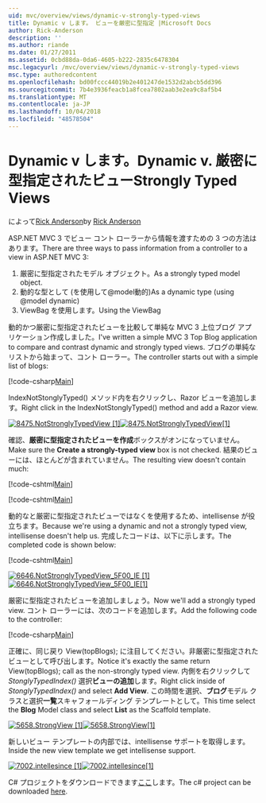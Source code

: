 ```yaml
---
uid: mvc/overview/views/dynamic-v-strongly-typed-views
title: Dynamic v します。 ビューを厳密に型指定 |Microsoft Docs
author: Rick-Anderson
description: ''
ms.author: riande
ms.date: 01/27/2011
ms.assetid: 0cbd88da-0da6-4605-b222-2835c6478304
msc.legacyurl: /mvc/overview/views/dynamic-v-strongly-typed-views
msc.type: authoredcontent
ms.openlocfilehash: bd00fccc44019b2e401247de1532d2abcb5dd396
ms.sourcegitcommit: 7b4e3936feacb1a8fcea7802aab3e2ea9c8af5b4
ms.translationtype: MT
ms.contentlocale: ja-JP
ms.lasthandoff: 10/04/2018
ms.locfileid: "48578504"
---
```

<a name="dynamic-v-strongly-typed-views"></a><span data-ttu-id="b0d5f-103">Dynamic v します。</span><span class="sxs-lookup"><span data-stu-id="b0d5f-103">Dynamic v.</span></span> <span data-ttu-id="b0d5f-104">厳密に型指定されたビュー</span><span class="sxs-lookup"><span data-stu-id="b0d5f-104">Strongly Typed Views</span></span>
====================
<span data-ttu-id="b0d5f-105">によって[Rick Anderson]((https://twitter.com/RickAndMSFT))</span><span class="sxs-lookup"><span data-stu-id="b0d5f-105">by [Rick Anderson]((https://twitter.com/RickAndMSFT))</span></span>

<span data-ttu-id="b0d5f-106">ASP.NET MVC 3 でビュー コント ローラーから情報を渡すための 3 つの方法はあります。</span><span class="sxs-lookup"><span data-stu-id="b0d5f-106">There are three ways to pass information from a controller to a view in ASP.NET MVC 3:</span></span>

1. <span data-ttu-id="b0d5f-107">厳密に型指定されたモデル オブジェクト。</span><span class="sxs-lookup"><span data-stu-id="b0d5f-107">As a strongly typed model object.</span></span>
2. <span data-ttu-id="b0d5f-108">動的な型として (を使用して@model動的)</span><span class="sxs-lookup"><span data-stu-id="b0d5f-108">As a dynamic type (using @model dynamic)</span></span>
3. <span data-ttu-id="b0d5f-109">ViewBag を使用します。</span><span class="sxs-lookup"><span data-stu-id="b0d5f-109">Using the ViewBag</span></span>

<span data-ttu-id="b0d5f-110">動的かつ厳密に型指定されたビューを比較して単純な MVC 3 上位ブログ アプリケーション作成しました。</span><span class="sxs-lookup"><span data-stu-id="b0d5f-110">I've written a simple MVC 3 Top Blog application to compare and contrast dynamic and strongly typed views.</span></span> <span data-ttu-id="b0d5f-111">ブログの単純なリストから始まって、コント ローラー。</span><span class="sxs-lookup"><span data-stu-id="b0d5f-111">The controller starts out with a simple list of blogs:</span></span>

[!code-csharp[Main](dynamic-v-strongly-typed-views/samples/sample1.cs)]

<span data-ttu-id="b0d5f-112">IndexNotStonglyTyped() メソッド内を右クリックし、Razor ビューを追加します。</span><span class="sxs-lookup"><span data-stu-id="b0d5f-112">Right click in the IndexNotStonglyTyped() method and add a Razor view.</span></span>

<span data-ttu-id="b0d5f-113">[![8475.NotStronglyTypedView [1]](dynamic-v-strongly-typed-views/_static/image2.png)](dynamic-v-strongly-typed-views/_static/image1.png)</span><span class="sxs-lookup"><span data-stu-id="b0d5f-113">[![8475.NotStronglyTypedView[1]](dynamic-v-strongly-typed-views/_static/image2.png)](dynamic-v-strongly-typed-views/_static/image1.png)</span></span>

<span data-ttu-id="b0d5f-114">確認、**厳密に型指定されたビューを作成**ボックスがオンになっていません。</span><span class="sxs-lookup"><span data-stu-id="b0d5f-114">Make sure the **Create a strongly-typed view** box is not checked.</span></span> <span data-ttu-id="b0d5f-115">結果のビューには、ほとんどが含まれていません。</span><span class="sxs-lookup"><span data-stu-id="b0d5f-115">The resulting view doesn't contain much:</span></span>

[!code-cshtml[Main](dynamic-v-strongly-typed-views/samples/sample2.cshtml)]

[!code-cshtml[Main](dynamic-v-strongly-typed-views/samples/sample3.cshtml)]

<span data-ttu-id="b0d5f-116">動的なと厳密に型指定されたビューではなくを使用するため、intellisense が役立ちます。</span><span class="sxs-lookup"><span data-stu-id="b0d5f-116">Because we're using a dynamic and not a strongly typed view, intellisense doesn't help us.</span></span> <span data-ttu-id="b0d5f-117">完成したコードは、以下に示します。</span><span class="sxs-lookup"><span data-stu-id="b0d5f-117">The completed code is shown below:</span></span>

[!code-cshtml[Main](dynamic-v-strongly-typed-views/samples/sample4.cshtml)]

<span data-ttu-id="b0d5f-118">[![6646.NotStronglyTypedView_5F00_IE [1]](dynamic-v-strongly-typed-views/_static/image4.png)](dynamic-v-strongly-typed-views/_static/image3.png)</span><span class="sxs-lookup"><span data-stu-id="b0d5f-118">[![6646.NotStronglyTypedView_5F00_IE[1]](dynamic-v-strongly-typed-views/_static/image4.png)](dynamic-v-strongly-typed-views/_static/image3.png)</span></span>

<span data-ttu-id="b0d5f-119">厳密に型指定されたビューを追加しましょう。</span><span class="sxs-lookup"><span data-stu-id="b0d5f-119">Now we'll add a strongly typed view.</span></span> <span data-ttu-id="b0d5f-120">コント ローラーには、次のコードを追加します。</span><span class="sxs-lookup"><span data-stu-id="b0d5f-120">Add the following code to the controller:</span></span>

[!code-csharp[Main](dynamic-v-strongly-typed-views/samples/sample5.cs)]


<span data-ttu-id="b0d5f-121">正確に、同じ戻り View(topBlogs); に注目してください。非厳密に型指定されたビューとして呼び出します。</span><span class="sxs-lookup"><span data-stu-id="b0d5f-121">Notice it's exactly the same return View(topBlogs); call as the non-strongly typed view.</span></span> <span data-ttu-id="b0d5f-122">内側を右クリックして*StonglyTypedIndex()* 選択**ビューの追加**します。</span><span class="sxs-lookup"><span data-stu-id="b0d5f-122">Right click inside of *StonglyTypedIndex()* and select **Add View**.</span></span> <span data-ttu-id="b0d5f-123">この時間を選択、**ブログ**モデル クラスと選択**一覧**スキャフォールディング テンプレートとして。</span><span class="sxs-lookup"><span data-stu-id="b0d5f-123">This time select the **Blog** Model class and select **List** as the Scaffold template.</span></span>

<span data-ttu-id="b0d5f-124">[![5658.StrongView [1]](dynamic-v-strongly-typed-views/_static/image6.png)](dynamic-v-strongly-typed-views/_static/image5.png)</span><span class="sxs-lookup"><span data-stu-id="b0d5f-124">[![5658.StrongView[1]](dynamic-v-strongly-typed-views/_static/image6.png)](dynamic-v-strongly-typed-views/_static/image5.png)</span></span>

<span data-ttu-id="b0d5f-125">新しいビュー テンプレートの内部では、intellisense サポートを取得します。</span><span class="sxs-lookup"><span data-stu-id="b0d5f-125">Inside the new view template we get intellisense support.</span></span>

<span data-ttu-id="b0d5f-126">[![7002.intellesince [1]](dynamic-v-strongly-typed-views/_static/image8.png)](dynamic-v-strongly-typed-views/_static/image7.png)</span><span class="sxs-lookup"><span data-stu-id="b0d5f-126">[![7002.intellesince[1]](dynamic-v-strongly-typed-views/_static/image8.png)](dynamic-v-strongly-typed-views/_static/image7.png)</span></span>

<span data-ttu-id="b0d5f-127">C# プロジェクトをダウンロードできます[ここ](https://blogs.msdn.com/cfs-file.ashx/__key/CommunityServer-Blogs-Components-WeblogFiles/00-00-01-11-73-SSMS/1817.Mvc3ViewDemo.zip)します。</span><span class="sxs-lookup"><span data-stu-id="b0d5f-127">The c# project can be downloaded [here](https://blogs.msdn.com/cfs-file.ashx/__key/CommunityServer-Blogs-Components-WeblogFiles/00-00-01-11-73-SSMS/1817.Mvc3ViewDemo.zip).</span></span>
